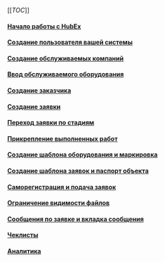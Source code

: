 [[_TOC_]]
#### [Начало работы с HubEx](docs/GettingStarted.md)
#### [Создание пользователя вашей системы](docs/CreatingUser.md)
#### [Создание обслуживаемых компаний](docs/CreatingCompany.md)
#### [Ввод обслуживаемого оборудования](docs/CreatingObjects.md)
#### [Создание заказчика](docs/CreatingCustomer.md)
#### [Создание заявки](docs/CreatingTicket.md)
#### [Переход заявки по стадиям](docs/ChangingStatus.md)
#### [Прикрепление выполненных работ](docs/AttachingFiles.md)
#### [Создание шаблона оборудования и маркировка](docs/CreatingObjTemplates.md)
#### [Создание шаблона заявок и паспорт объекта](docs/CreatingTickTemplates.md)
#### [Саморегистрация и подача заявок](docs/SelfRegister.md)
#### [Ограничение видимости файлов](docs/ViewRestriction.md)
#### [Сообщения по заявке и вкладка сообщения](docs/Messages.md)
#### [Чеклисты](docs/Checklists.md)
#### [Аналитика](docs/Analytics.md)
